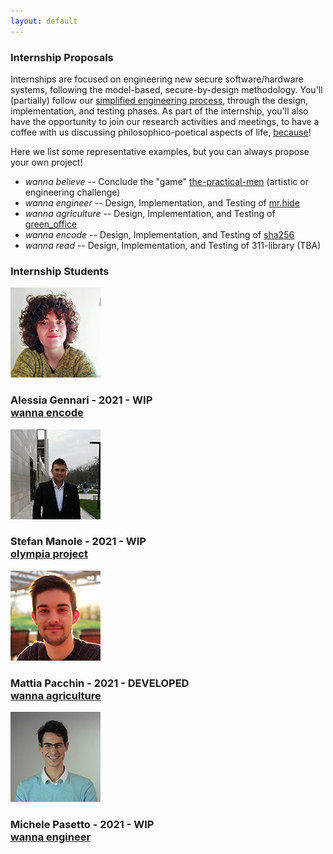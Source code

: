 ```yaml
---
layout: default
---
```


<div class="row super-bottom-margin">
    <h3 class="text-center w-100">Internship Proposals</h3>
    <p>
        Internships are focused on engineering new secure software/hardware systems, following the model-based, secure-by-design methodology. You'll (partially) follow our <a href="images/methodology-activity-UML.png" target="_parent">simplified engineering process</a>, through the design, implementation, and testing phases. As part of the internship, you'll also have the opportunity to join our research activities and meetings, to have a coffee with us discussing philosophico-poetical aspects of life, <a href="research.html">because</a>!
    </p>
    <p>
		Here we list some representative examples, but you can always propose your own project!
    </p>
    <ul>
        <li>
            <i>wanna believe</i> -- Conclude the "game" <a href="https://www.thepracticalmen.com" target="blank">the-practical-men</a> (artistic or engineering challenge)
        </li>
        <li>
            <i>wanna engineer</i> -- Design, Implementation, and Testing of <a href="./internships/mrhide.html">mr.hide</a>
        </li>
        <li>
            <i>wanna agriculture</i> -- Design, Implementation, and Testing of <a href="./internships/green_office.html">green_office</a>
        </li>
        <li>
            <i>wanna encode</i> -- Design, Implementation, and Testing of <a href="./internships/sha256.html">sha256</a>
        </li>
        <li>
            <i>wanna read</i> -- Design, Implementation, and Testing of 311-library (TBA)
        </li>
    </ul>
</div>

<h3 class="text-center w-100 team-sec-border"> Internship Students <i class="fas fa-laptop-code"></i> </h3>

<!-- Alessia Gennari -->
<div class="row team-people">
    <div class="col-12 col-sm-3">
        <img src="images/alessia.png">
    </div>
    <div class="col-12 col-sm-9 profile-name-margin">
        <h3>
            Alessia Gennari - 2021 - WIP<br>
            <a href="./internships/sha256.html">wanna encode</a>
        </h3>
        <a href="https://github.com/aliasalia" target="blank">
            <i class="fab fa-github fa-lg social-icon"></i>
        </a>
        <a href="https://www.linkedin.com/in/alessia-gennari-4977341b5/" target="blank">
            <i class="fab fa-linkedin fa-lg social-icon"></i>
        </a>
        <a href="https://www.instagram.com/alessiagennari_/" target="blank">
            <i class="fab fa-instagram fa-lg social-icon"></i>
        </a>
    </div>
</div>

<!-- Stefan Manole -->
<div class="row team-people">
    <div class="col-12 col-sm-3">
        <img src="images/stefan.png">
    </div>
    <div class="col-12 col-sm-9 profile-name-margin">
        <h3>
            Stefan Manole - 2021 - WIP<br>
            <a href="https://github.com/v-research/olympia-project">olympia project</a>
        </h3>
        <a href="https://www.facebook.com/Olympia-Project-103479998553893" target="blank">
            <i class="fab fa-facebook-f fa-lg social-icon"></i>
        </a>
    </div>
</div>

<!-- Mattia Pacchin -->
<div class="row team-people">
    <div class="col-12 col-sm-3">
        <img src="images/mattia.png">
    </div>
    <div class="col-12 col-sm-9 profile-name-margin">
        <h3>
            Mattia Pacchin - 2021 - DEVELOPED<br>
            <a href="./internships/green_office.html">wanna agriculture</a>
        </h3>
        <a href="https://github.com/PacMat99" target="blank">
            <i class="fab fa-github fa-lg social-icon"></i>
        </a>
        <a href="https://www.linkedin.com/in/mattia-pacchin-255802167/" target="blank">
          <i class="fab fa-linkedin fa-lg social-icon"></i>
        </a>
        <a href="mailto:mattia@v-research.it" target="blank">
            <i class="fas fa-envelope fa-lg social-icon"></i>
        </a>
        <a href="https://www.instagram.com/mattiapacchin/" target="blank">
            <i class="fab fa-instagram fa-lg social-icon"></i>
        </a>
        <a href="https://www.instagram.com/pacs_riders/" target="blank">
            <i class="fab fa-instagram fa-lg social-icon"></i>
        </a>
        <a href="https://www.youtube.com/c/PacsRiders/" target="blank">
            <i class="fab fa-youtube fa-lg social-icon"></i>
        </a>
        <a href="https://www.facebook.com/Pacchinmattia" target="blank">
            <i class="fab fa-facebook-f fa-lg social-icon"></i>
        </a>
    </div>
</div>

<!-- Michele Pasetto -->
<div class="row team-people">
    <div class="col-12 col-sm-3">
        <img src="images/michele.png">
    </div>
    <div class="col-12 col-sm-9 profile-name-margin">
        <h3>
            Michele Pasetto - 2021 - WIP<br>
            <a href="./internships/mrhide.html">wanna engineer</a>
        </h3>
        <a href="https://github.com/michipase" target="blank">
            <i class="fab fa-github fa-lg social-icon"></i>
        </a>
        <a href="https://www.linkedin.com/in/michele-pasetto-9a603a192" target="blank">
            <i class="fab fa-linkedin fa-lg social-icon"></i>
        </a>
        <a href="https://www.instagram.com/michipase/" target="blank">
            <i class="fab fa-instagram fa-lg social-icon"></i>
        </a>
    </div>
</div>

<!--### Developed Internships <i class="fas fa-laptop-code"></i>-->

<script>
    $(".internships").addClass("nav-text-color");
</script>